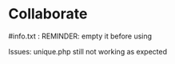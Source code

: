 Collaborate
===========

#info.txt : REMINDER: empty it before using

Issues:
unique.php still not working as expected
